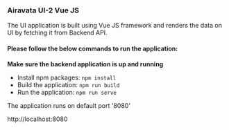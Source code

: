 ### Airavata UI-2 Vue JS

The UI application is built using Vue JS framework and renders the data on UI by fetching it from Backend API.

#### Please follow the below commands to run the application:

**Make sure the backend application is up and running**
- Install npm packages: ``` npm install ```
- Build the application: ``` npm run build ```
- Run the application: ``` npm run serve ```


The application runs on default port '8080'

http://localhost:8080
